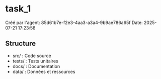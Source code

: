 # task_1

Créé par l'agent: 85d61b7e-f2e3-4aa3-a3a4-9b9ae786a65f
Date: 2025-07-21 17:23:58

## Structure
- src/    : Code source
- tests/  : Tests unitaires
- docs/   : Documentation
- data/   : Données et ressources
